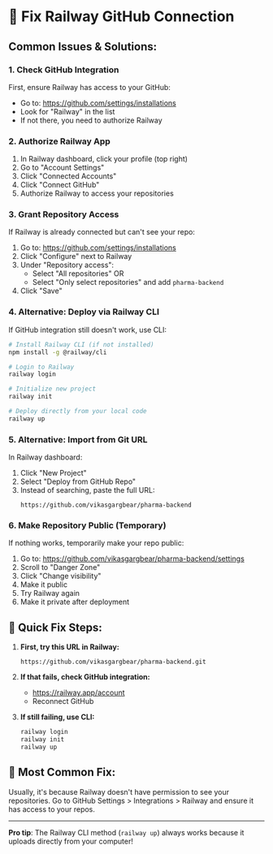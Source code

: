 # 🔧 Fix Railway GitHub Connection

## Common Issues & Solutions:

### 1. **Check GitHub Integration**
First, ensure Railway has access to your GitHub:
- Go to: https://github.com/settings/installations
- Look for "Railway" in the list
- If not there, you need to authorize Railway

### 2. **Authorize Railway App**
1. In Railway dashboard, click your profile (top right)
2. Go to "Account Settings"
3. Click "Connected Accounts"
4. Click "Connect GitHub"
5. Authorize Railway to access your repositories

### 3. **Grant Repository Access**
If Railway is already connected but can't see your repo:
1. Go to: https://github.com/settings/installations
2. Click "Configure" next to Railway
3. Under "Repository access":
   - Select "All repositories" OR
   - Select "Only select repositories" and add `pharma-backend`
4. Click "Save"

### 4. **Alternative: Deploy via Railway CLI**

If GitHub integration still doesn't work, use CLI:

```bash
# Install Railway CLI (if not installed)
npm install -g @railway/cli

# Login to Railway
railway login

# Initialize new project
railway init

# Deploy directly from your local code
railway up
```

### 5. **Alternative: Import from Git URL**

In Railway dashboard:
1. Click "New Project"
2. Select "Deploy from GitHub Repo"
3. Instead of searching, paste the full URL:
   ```
   https://github.com/vikasgargbear/pharma-backend
   ```

### 6. **Make Repository Public (Temporary)**

If nothing works, temporarily make your repo public:
1. Go to: https://github.com/vikasgargbear/pharma-backend/settings
2. Scroll to "Danger Zone"
3. Click "Change visibility"
4. Make it public
5. Try Railway again
6. Make it private after deployment

## 🚀 Quick Fix Steps:

1. **First, try this URL in Railway:**
   ```
   https://github.com/vikasgargbear/pharma-backend.git
   ```

2. **If that fails, check GitHub integration:**
   - https://railway.app/account
   - Reconnect GitHub

3. **If still failing, use CLI:**
   ```bash
   railway login
   railway init
   railway up
   ```

## 📝 Most Common Fix:

Usually, it's because Railway doesn't have permission to see your repositories. Go to GitHub Settings > Integrations > Railway and ensure it has access to your repos.

---

**Pro tip**: The Railway CLI method (`railway up`) always works because it uploads directly from your computer!